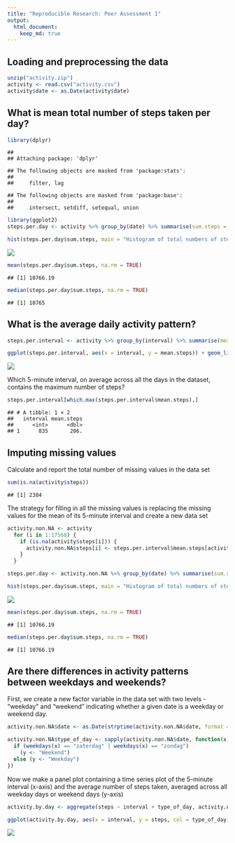 ```yaml
---
title: "Reproducible Research: Peer Assessment 1"
output: 
  html_document:
    keep_md: true
---
```



## Loading and preprocessing the data

```r
unzip("activity.zip")
activity <- read.csv("activity.csv")
activity$date <- as.Date(activity$date)
```

## What is mean total number of steps taken per day?

```r
library(dplyr)
```

```
## 
## Attaching package: 'dplyr'
```

```
## The following objects are masked from 'package:stats':
## 
##     filter, lag
```

```
## The following objects are masked from 'package:base':
## 
##     intersect, setdiff, setequal, union
```

```r
library(ggplot2)
steps.per.day <- activity %>% group_by(date) %>% summarise(sum.steps = sum(steps))

hist(steps.per.day$sum.steps, main = "Histogram of total numbers of steps taken each day", xlab = "Steps", ylim = c(0, 30), col = "purple")
```

![](PA1_template_files/figure-html/unnamed-chunk-2-1.png)<!-- -->

```r
mean(steps.per.day$sum.steps, na.rm = TRUE)
```

```
## [1] 10766.19
```

```r
median(steps.per.day$sum.steps, na.rm = TRUE)
```

```
## [1] 10765
```

## What is the average daily activity pattern?

```r
steps.per.interval <- activity %>% group_by(interval) %>% summarise(mean.steps = mean(steps, na.rm = TRUE))

ggplot(steps.per.interval, aes(x = interval, y = mean.steps)) + geom_line(col = "darkblue") + xlab("5-minute interval") + ylab("Average number of daily steps") + ggtitle("Average daily activity pattern per 5-minute interval")
```

![](PA1_template_files/figure-html/unnamed-chunk-3-1.png)<!-- -->

Which 5-minute interval, on average across all the days in the dataset, contains the maximum number of steps?

```r
steps.per.interval[which.max(steps.per.interval$mean.steps),]
```

```
## # A tibble: 1 × 2
##   interval mean.steps
##      <int>      <dbl>
## 1      835       206.
```

## Imputing missing values
Calculate and report the total number of missing values in the data set

```r
sum(is.na(activity$steps))
```

```
## [1] 2304
```
The strategy for filling in all the missing values is replacing the missing values for the mean of its 5-minute interval and create a new data set

```r
activity.non.NA <- activity
  for (i in 1:17568) {
    if (is.na(activity$steps[i])) {
      activity.non.NA$steps[i] <- steps.per.interval$mean.steps[activity.non.NA$interval[i] == steps.per.interval$interval]
    }
  }
```

```r
steps.per.day <- activity.non.NA %>% group_by(date) %>% summarise(sum.steps = sum(steps))

hist(steps.per.day$sum.steps, main = "Histogram of total numbers of steps taken each day", xlab = "Steps", ylim = c(0, 40), col = "pink")
```

![](PA1_template_files/figure-html/unnamed-chunk-7-1.png)<!-- -->

```r
mean(steps.per.day$sum.steps, na.rm = TRUE)
```

```
## [1] 10766.19
```

```r
median(steps.per.day$sum.steps, na.rm = TRUE)
```

```
## [1] 10766.19
```

## Are there differences in activity patterns between weekdays and weekends?
First, we create a new factor variable in the data set with two levels - “weekday” and “weekend” indicating whether a given date is a weekday or weekend day.

```r
activity.non.NA$date <- as.Date(strptime(activity.non.NA$date, format = "%Y-%m-%d"))

activity.non.NA$type_of_day <- sapply(activity.non.NA$date, function(x) {
  if (weekdays(x) == "zaterdag" | weekdays(x) == "zondag")
    (y <- "Weekend")
  else (y <- "Weekday")
})
```
Now we make a panel plot containing a time series plot of the 5-minute interval (x-axis) and the average number of steps taken, averaged across all weekday days or weekend days (y-axis)

```r
activity.by.day <- aggregate(steps ~ interval + type_of_day, activity.non.NA, mean, na.rm = TRUE)

ggplot(activity.by.day, aes(x = interval, y = steps, col = type_of_day)) + geom_line() + xlab("5-minute interval") + ylab("Average number of steps") + ggtitle("Average daily steps: weekdays versus weekend") + facet_wrap(~type_of_day, nrow = 2, ncol = 1) + scale_color_discrete(name = "Type of day")
```

![](PA1_template_files/figure-html/unnamed-chunk-9-1.png)<!-- -->
